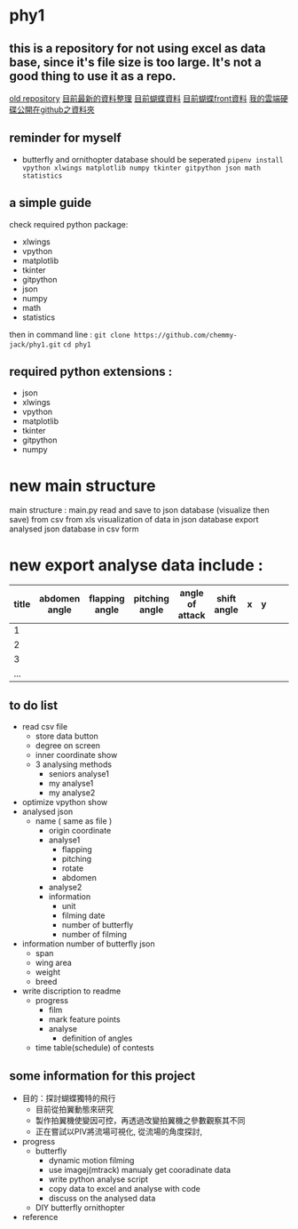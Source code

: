 # phy1
## this is a repository for not using excel as data base, since it's file size is too large. It's not a good thing to use it as a repo. 
[old repository](https://github.com/chemmy-jack/phy)
[目前最新的資料整理](https://docs.google.com/spreadsheets/d/1CANEBRG2YRJyrXlpOOC52pnUBJTdqH6G90x_D38qdVU/edit?usp=sharing)
[目前蝴蝶資料](https://docs.google.com/spreadsheets/d/1zfbFTa0ONDA5KLNcvF6RCnSnSxjnCh9jZJ9CPZcXeJA/edit?usp=sharing)
[目前蝴蝶front資料](https://docs.google.com/spreadsheets/d/1cpXIM-xyUM_NZUEXTr3m5iaQ-iiMJKjRhuRAytge0l8/edit?usp=sharing)
[我的雲端硬碟公開在github之資料夾](https://drive.google.com/drive/folders/17HDjfx5OjlZcMptYHOPJgpGvJKZ_gNSd?usp=sharing)

## reminder for myself
- butterfly and ornithopter database should be seperated
`pipenv install vpython xlwings matplotlib numpy tkinter gitpython json math statistics`

## a simple guide
check required python package:
- xlwings
- vpython
- matplotlib
- tkinter
- gitpython
- json
- numpy
- math
- statistics

then in command line : 
	` git clone https://github.com/chemmy-jack/phy1.git ` 
	` cd phy1 ` 
	


## required python extensions :
- json
- xlwings
- vpython
- matplotlib
- tkinter
- gitpython
- numpy

# new main structure
main structure :
main.py
	read and save to json database (visualize then save)
		from csv
		from xls
	visualization of data in json database
	export analysed json database in csv form

# new export analyse data include :
| title | abdomen angle | flapping angle | pitching angle | angle of attack | shift angle | x | y | | |
|-|-|-|-|-|-|-|-|-|-|
|1|
|2|
|3|
|...|

## to do list 
- read csv file 
	- store data button
	- degree on screen
	- inner coordinate show 
	- 3 analysing methods
		- seniors analyse1
		- my analyse1
		- my analyse2
- optimize vpython show
- analysed json
	- name ( same as file )
		- origin coordinate
		- analyse1
			- flapping
			- pitching
			- rotate
			- abdomen
		- analyse2
		- information
			- unit
			- filming date 
			- number of butterfly
			- number of filming
- information number of butterfly json
	- span
	- wing area
	- weight
	- breed
- write discription to readme
	- progress
		- film
		- mark feature points
		- analyse
			- definition of angles
	- time table(schedule) of contests

## some information for this project
- 目的：探討蝴蝶獨特的飛行
	- 目前從拍翼動態來研究
	- 製作拍翼機使變因可控，再透過改變拍翼機之參數觀察其不同
	- 正在嘗試以PIV將流場可視化, 從流場的角度探討,
- progress
	- butterfly
		- dynamic motion filming
		- use imagej(mtrack) manualy get cooradinate data
		- write python analyse script
		- copy data to excel and analyse with code
		- discuss on the analysed data
	- DIY butterfly ornithopter
- reference

